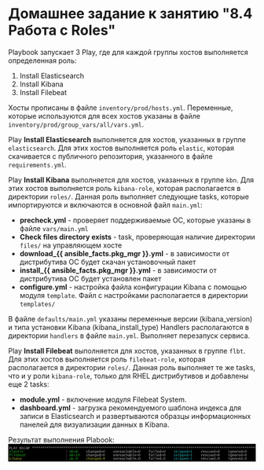 # Домашнее задание к занятию "8.4 Работа с Roles"

Playbook запускает 3 Play, где для каждой группы хостов выполняется определенная роль:
1. Install Elasticsearch
2. Install Kibana
3. Install Filebeat

Хосты прописаны в файле `inventory/prod/hosts.yml`.
Переменные, которые используются для всех хостов указаны в файле `inventory/prod/group_vars/all/vars.yml`.

Play **Install Elasticsearch** выполняется для хостов, указанных в группе `elasticsearch`. Для этих хостов выполняется роль `elastic`, которая скачивается с публичного репозитория, указанного в файле `requirements.yml`.

Play **Install Kibana** выполняется для хостов, указанных в группе `kbn`. Для этих хостов выполняется роль `kibana-role`, которая располагается в директории `roles/`. Данная роль выполняет следующие tasks, которые импортируются и включаются в основной файл `main.yml`:
- **precheck.yml** - проверяет поддерживаемые ОС, которые указаны в файле `vars/main.yml`
- **Check files directory exists** - task, проверяющая наличие директории `files/` на управляющем хосте
- **download_{{ ansible_facts.pkg_mgr }}.yml** - в зависимости от дистрибутива ОС будет скачан установочный пакет
- **install_{{ ansible_facts.pkg_mgr }}.yml** - в зависимости от дистрибутива ОС будет установлен пакет
- **configure.yml** - настройка файла конфигурации Kibana с помощью модуля `template`. Файл с настройками располагается в директории `templates/`  

В файле `defaults/main.yml` указаны переменные версии (kibana_version) и типа установки Kibana (kibana_install_type)
Handlers располагаются в директории `handlers` в файле `main.yml`. Выполняет перезапуск сервиса.

Play **Install Filebeat** выполняется для хостов, указанных в группе `flbt`. Для этих хостов выполняется роль `filebeat-role`, которая располагается в директории `roles/`. Данная роль выполняет те же tasks, что и у роли `kibana-role`, только для RHEL дистрибутивов и добавлены еще 2 tasks:
- **module.yml** - включение модуля Filebeat System.
- **dashboard.yml** - загрузка рекомендуемого шаблона индекса для записи в Elasticsearch и развертываются образцы информационных панелей для визуализации данных в Kibana.

Результат выполнения Plabook:  
<img align="top" src="img/playbook.jpg">		<!--![playbook](img/playbook.jpg)-->